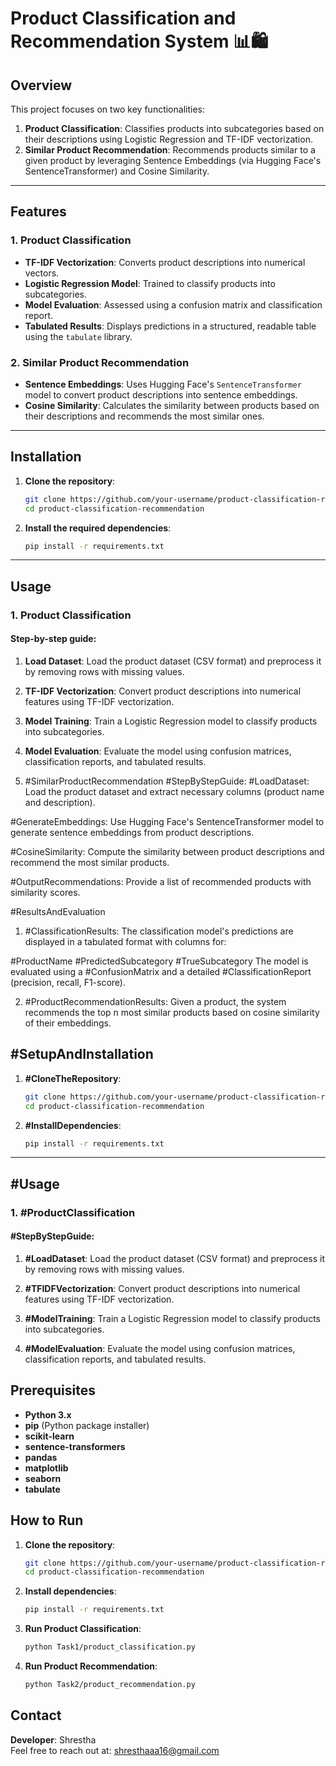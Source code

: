 # Product Classification and Recommendation System 📊🛍️

## Overview
This project focuses on two key functionalities:

1. **Product Classification**: Classifies products into subcategories based on their descriptions using Logistic Regression and TF-IDF vectorization.
2. **Similar Product Recommendation**: Recommends products similar to a given product by leveraging Sentence Embeddings (via Hugging Face's SentenceTransformer) and Cosine Similarity.

---

## Features

### 1. Product Classification
- **TF-IDF Vectorization**: Converts product descriptions into numerical vectors.
- **Logistic Regression Model**: Trained to classify products into subcategories.
- **Model Evaluation**: Assessed using a confusion matrix and classification report.
- **Tabulated Results**: Displays predictions in a structured, readable table using the `tabulate` library.

### 2. Similar Product Recommendation
- **Sentence Embeddings**: Uses Hugging Face's `SentenceTransformer` model to convert product descriptions into sentence embeddings.
- **Cosine Similarity**: Calculates the similarity between products based on their descriptions and recommends the most similar ones.

---

## Installation

1. **Clone the repository**:
    ```bash
    git clone https://github.com/your-username/product-classification-recommendation.git
    cd product-classification-recommendation
    ```

2. **Install the required dependencies**:
    ```bash
    pip install -r requirements.txt
    ```

---

## Usage

### 1. Product Classification

#### Step-by-step guide:

1. **Load Dataset**:
   Load the product dataset (CSV format) and preprocess it by removing rows with missing values.

2. **TF-IDF Vectorization**:
   Convert product descriptions into numerical features using TF-IDF vectorization.

3. **Model Training**:
   Train a Logistic Regression model to classify products into subcategories.

4. **Model Evaluation**:
   Evaluate the model using confusion matrices, classification reports, and tabulated results.

2. #SimilarProductRecommendation
#StepByStepGuide:
#LoadDataset: Load the product dataset and extract necessary columns (product name and description).

#GenerateEmbeddings: Use Hugging Face's SentenceTransformer model to generate sentence embeddings from product descriptions.

#CosineSimilarity: Compute the similarity between product descriptions and recommend the most similar products.

#OutputRecommendations: Provide a list of recommended products with similarity scores.

#ResultsAndEvaluation
1. #ClassificationResults:
The classification model's predictions are displayed in a tabulated format with columns for:

#ProductName
#PredictedSubcategory
#TrueSubcategory
The model is evaluated using a #ConfusionMatrix and a detailed #ClassificationReport (precision, recall, F1-score).

2. #ProductRecommendationResults:
Given a product, the system recommends the top n most similar products based on cosine similarity of their embeddings.


## #SetupAndInstallation

1. **#CloneTheRepository**:
    ```bash
    git clone https://github.com/your-username/product-classification-recommendation.git
    cd product-classification-recommendation
    ```

2. **#InstallDependencies**:
    ```bash
    pip install -r requirements.txt
    ```

---

## #Usage

### 1. #ProductClassification

#### #StepByStepGuide:

1. **#LoadDataset**:
   Load the product dataset (CSV format) and preprocess it by removing rows with missing values.

2. **#TFIDFVectorization**:
   Convert product descriptions into numerical features using TF-IDF vectorization.

3. **#ModelTraining**:
   Train a Logistic Regression model to classify products into subcategories.

4. **#ModelEvaluation**:
   Evaluate the model using confusion matrices, classification reports, and tabulated results.

## Prerequisites
- **Python 3.x**
- **pip** (Python package installer)
- **scikit-learn**
- **sentence-transformers**
- **pandas**
- **matplotlib**
- **seaborn**
- **tabulate**

  
## How to Run

1. **Clone the repository**:
    ```bash
    git clone https://github.com/your-username/product-classification-recommendation.git
    cd product-classification-recommendation
    ```

2. **Install dependencies**:
    ```bash
    pip install -r requirements.txt
    ```

3. **Run Product Classification**:
    ```bash
    python Task1/product_classification.py
    ```

4. **Run Product Recommendation**:
    ```bash
    python Task2/product_recommendation.py
    ```

## Contact
**Developer**: Shrestha  
Feel free to reach out at: shresthaaa16@gmail.com
